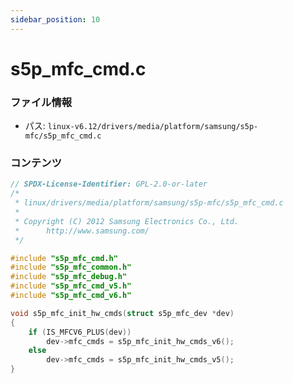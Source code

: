 ```yaml
---
sidebar_position: 10
---
```

# s5p_mfc_cmd.c

### ファイル情報

- パス: `linux-v6.12/drivers/media/platform/samsung/s5p-mfc/s5p_mfc_cmd.c`

### コンテンツ

```c
// SPDX-License-Identifier: GPL-2.0-or-later
/*
 * linux/drivers/media/platform/samsung/s5p-mfc/s5p_mfc_cmd.c
 *
 * Copyright (C) 2012 Samsung Electronics Co., Ltd.
 *		http://www.samsung.com/
 */

#include "s5p_mfc_cmd.h"
#include "s5p_mfc_common.h"
#include "s5p_mfc_debug.h"
#include "s5p_mfc_cmd_v5.h"
#include "s5p_mfc_cmd_v6.h"

void s5p_mfc_init_hw_cmds(struct s5p_mfc_dev *dev)
{
	if (IS_MFCV6_PLUS(dev))
		dev->mfc_cmds = s5p_mfc_init_hw_cmds_v6();
	else
		dev->mfc_cmds = s5p_mfc_init_hw_cmds_v5();
}

```
